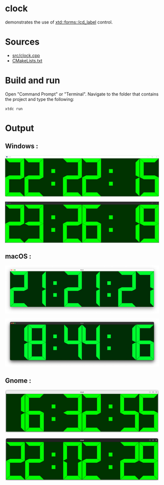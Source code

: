 # clock

demonstrates the use of [xtd::forms::lcd_label](../../../../src/xtd.forms/include/xtd/forms/lcd_label.h) control.

# Sources

* [src/clock.cpp](src/clock.cpp)
* [CMakeLists.txt](CMakeLists.txt)

# Build and run

Open "Command Prompt" or "Terminal". Navigate to the folder that contains the project and type the following:

```shell
xtdc run
```

# Output

## Windows :

![Screenshot](../../../../docs/pictures/examples/clock_w.png)

![Screenshot](../../../../docs/pictures/examples/clock_wd.png)

## macOS :

![Screenshot](../../../../docs/pictures/examples/clock_m.png)

![Screenshot](../../../../docs/pictures/examples/clock_md.png)

## Gnome :

![Screenshot](../../../../docs/pictures/examples/clock_g.png)

![Screenshot](../../../../docs/pictures/examples/clock_gd.png)
